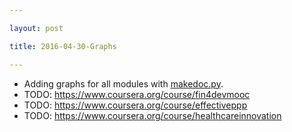 ```yaml
---

layout: post

title: 2016-04-30-Graphs

---
```



-   Adding graphs for all modules with
    [makedoc.py](https://github.com/kelu124/echomods/blob/master/makedoc.py).
-   TODO: https://www.coursera.org/course/fin4devmooc
-   TODO: https://www.coursera.org/course/effectiveppp
-   TODO: https://www.coursera.org/course/healthcareinnovation

